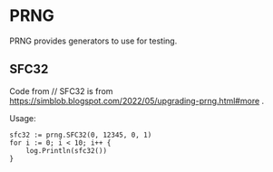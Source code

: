 # PRNG

PRNG provides generators to use for testing. 

## SFC32
Code from // SFC32 is from https://simblob.blogspot.com/2022/05/upgrading-prng.html#more .

Usage:

    sfc32 := prng.SFC32(0, 12345, 0, 1)
    for i := 0; i < 10; i++ {
        log.Println(sfc32())
    }

